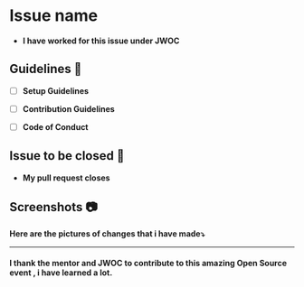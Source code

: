 # Issue name

- **I <your name here> have worked for this issue under JWOC**

## Guidelines 🔐

- [ ] **Setup Guidelines**
- [ ] **Contribution Guidelines**
- [ ] **Code of Conduct**


## Issue to be closed 🛅

- **My pull request closes <hashtag issuenumber>**
  
  
## Screenshots 📷
  
**Here are the pictures of changes that i have made⤵**
  
<attach screenshots here>
  
  
  
---
  
#### I thank the mentor and JWOC to contribute to this amazing Open Source event , i have learned a lot.
